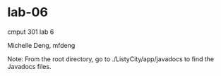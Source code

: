 # lab-06
cmput 301 lab 6

Michelle Deng, mfdeng

Note: From the root directory, go to ./ListyCity/app/javadocs to find the Javadocs files.
